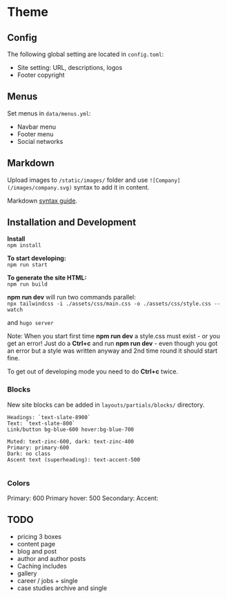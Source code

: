 # Theme

## Config
The following global setting are located in `config.toml`:
- Site setting: URL, descriptions, logos
- Footer copyright

## Menus
Set menus in `data/menus.yml`:
- Navbar menu
- Footer menu
- Social networks

## Markdown

Upload images to `/static/images/` folder and use `![Company](/images/company.svg)` syntax to add it in content.

Markdown [syntax guide](https://commonmark.org/help/). 

## Installation and Development
**Install**  
`npm install`

**To start developing:**  
`npm run start`

**To generate the site HTML:**  
`npm run build`

**npm run dev** will run two commands parallel:  
`npx tailwindcss -i ./assets/css/main.css -o ./assets/css/style.css --watch`

and
`hugo server`

Note: When you start first time **npm run dev** a style.css must exist - or you get an error! Just do a **Ctrl+c** and run **npm run dev** - even though you got an error but a style was written anyway and 2nd time round it should start fine.

To get out of developing mode you need to do **Ctrl+c** twice.

### Blocks
New site blocks can be added in `layouts/partials/blocks/` directory.

```
Headings: `text-slate-8900`
Text: `text-slate-800`
Link/button bg-blue-600 hover:bg-blue-700

```

```
Muted: text-zinc-600, dark: text-zinc-400
Primary: primary-600
Dark: no class
Ascent text (superheading): text-accent-500


```

### Colors
Primary: 600
Primary hover: 500
Secondary:
Accent:

## TODO
- pricing 3 boxes
- content page
- blog and post
- author and author posts
- Caching includes
- gallery
- career / jobs + single
- case studies archive and single


